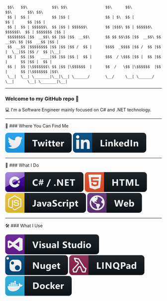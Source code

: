      $$\   $$\           $$\ $$\                 $$\      $$\                     $$\       $$\ $$\       
     $$ |  $$ |          $$ |$$ |                $$ | $\  $$ |                    $$ |      $$ |$$ |      
     $$ |  $$ | $$$$$$\  $$ |$$ | $$$$$$\        $$ |$$$\ $$ | $$$$$$\   $$$$$$\  $$ | $$$$$$$ |$$ |      
     $$$$$$$$ |$$  __$$\ $$ |$$ |$$  __$$\       $$ $$ $$\$$ |$$  __$$\ $$  __$$\ $$ |$$  __$$ |$$ |      
     $$  __$$ |$$$$$$$$ |$$ |$$ |$$ /  $$ |      $$$$  _$$$$ |$$ /  $$ |$$ |  \__|$$ |$$ /  $$ |\__|      
     $$ |  $$ |$$   ____|$$ |$$ |$$ |  $$ |      $$$  / \$$$ |$$ |  $$ |$$ |      $$ |$$ |  $$ |          
     $$ |  $$ |\$$$$$$$\ $$ |$$ |\$$$$$$  |      $$  /   \$$ |\$$$$$$  |$$ |      $$ |\$$$$$$$ |$$\       
     \__|  \__| \_______|\__|\__| \______/       \__/     \__| \______/ \__|      \__| \_______|\__|      
                                                                                                     
---

### Welcome to my GitHub repo 👋

💻 I'm a Software Engineer mainly focused on C# and .NET technology.

---

📢 ### Where You Can Find Me

[![Twitter](./Resources/twitter.svg)](https://twitter.com/jarDotNet) [![LinkedIn](./Resources/linkedIn.svg)](https://www.linkedin.com/in/joseantonioreyesguerrero/)

---

🚧 ### What I Do

![C# and .NET](./Resources/csharp_dotnet.svg) ![HTML](./Resources/html.svg) ![JavaScript](./Resources/js.svg) ![Web Development](./Resources/web.svg)

---

🛠 ### What I Use

![Visual Studio](./Resources/visualstudio.svg) ![NuGet](./Resources/nuget.svg) ![LinqPad](./Resources/linqpad.svg) ![Docker](./Resources/docker.svg)
